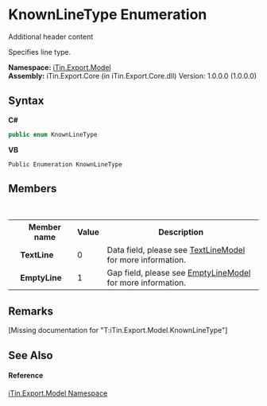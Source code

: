# KnownLineType Enumeration
Additional header content 

Specifies line type.

**Namespace:**&nbsp;<a href="N_iTin_Export_Model">iTin.Export.Model</a><br />**Assembly:**&nbsp;iTin.Export.Core (in iTin.Export.Core.dll) Version: 1.0.0.0 (1.0.0.0)

## Syntax

**C#**<br />
``` C#
public enum KnownLineType
```

**VB**<br />
``` VB
Public Enumeration KnownLineType
```


## Members
&nbsp;<table><tr><th></th><th>Member name</th><th>Value</th><th>Description</th></tr><tr><td /><td target="F:iTin.Export.Model.KnownLineType.TextLine">**TextLine**</td><td>0</td><td>Data field, please see <a href="T_iTin_Export_Model_TextLineModel">TextLineModel</a> for more information.</td></tr><tr><td /><td target="F:iTin.Export.Model.KnownLineType.EmptyLine">**EmptyLine**</td><td>1</td><td>Gap field, please see <a href="T_iTin_Export_Model_EmptyLineModel">EmptyLineModel</a> for more information.</td></tr></table>

## Remarks
\[Missing <remarks> documentation for "T:iTin.Export.Model.KnownLineType"\]

## See Also


#### Reference
<a href="N_iTin_Export_Model">iTin.Export.Model Namespace</a><br />